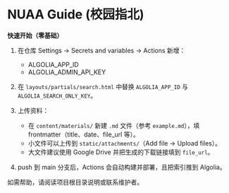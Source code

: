 # NUAA Guide (校园指北)

**快速开始（零基础）**
1. 在仓库 Settings -> Secrets and variables -> Actions 新增：
   - ALGOLIA_APP_ID
   - ALGOLIA_ADMIN_API_KEY

2. 在 `layouts/partials/search.html` 中替换 `ALGOLIA_APP_ID` 与 `ALGOLIA_SEARCH_ONLY_KEY`。

3. 上传资料：
   - 在 `content/materials/` 新建 `.md` 文件（参考 `example.md`），填 frontmatter（title、date、file_url 等）。
   - 小文件可以上传到 `static/attachments/`（Add file -> Upload files）。
   - 大文件建议使用 Google Drive 并把生成的下载链接填到 `file_url`。

4. push 到 main 分支后，Actions 会自动构建并部署，且把索引推到 Algolia。

如需帮助，请阅读项目根目录说明或联系维护者。
